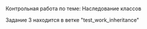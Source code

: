 Контрольная работа по теме: Наследование классов

Задание 3 находится в ветке "test_work_inheritance"
